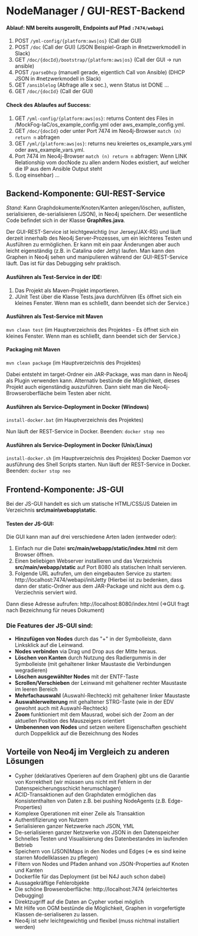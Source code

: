 # NodeManager / GUI-REST-Backend

#### Ablauf: NM bereits ausgerollt, Endpoints auf Pfad `:7474/webapi`
1. POST `/yml-config/{platform:aws|os}` (Call der GUI) 
2. POST `/doc` (Call der GUI) (JSON Beispiel-Graph in #netzwerkmodell in Slack)
3. GET `/doc/{docId}/bootstrap/{platform:aws|os}` (Call der GUI -> run ansible)
4. POST `/parseDhcp` (manuell gerade, eigentlich Call von Ansible) (DHCP JSON in #netzwerkmodell in Slack)
5. GET `/ansiblelog` (Abfrage alle x sec.), wenn Status ist DONE ... 
6. GET `/doc/{docId}` (Call der GUI)

#### Check des Ablaufes auf Success:
1. GET `/yml-config/{platform:aws|os}`: returns Content des Files in /MockFog-IaC/os_example_config.yml oder aws_example_config.yml.
2. GET `/doc/{docId}` oder unter Port 7474 im Neo4j-Browser `match (n) return n` abfragen
3. GET `/yml/{platform:aws|os}`: returns neu kreiertes os_example_vars.yml oder aws_example_vars.yml.
4. Port 7474 im Neo4j-Browser `match (n) return n` abfragen: Wenn LINK Relationship vom docNode zu allen andern Nodes existiert, auf welcher die IP aus dem Ansible Output steht
5. (Log einsehbar) ...

## Backend-Komponente: GUI-REST-Service

*Stand:* Kann Graphdokumente/Knoten/Kanten anlegen/löschen, auflisten, serialisieren, de-serialisieren (JSON), in Neo4j speichern. Der wesentliche Code befindet sich in der Klasse **GraphRes.java**.

Der GUI-REST-Service ist leichtgewichtig (nur Jersey/JAX-RS) und läuft derzeit innerhalb des Neo4j Server-Prozesses, um ein leichteres Testen und Ausführen zu ermöglichen. Er kann mit ein paar Änderungen aber auch leicht eigenständig (z.B. in Catalina oder Jetty) laufen. 
Man kann den Graphen in Neo4j sehen und manipulieren während der GUI-REST-Service läuft. Das ist für das Debugging sehr praktisch.

#### Ausführen als Test-Service in der IDE:
1. Das Projekt als Maven-Projekt importieren.
2. JUnit Test über die Klasse Tests.java durchführen (Es öffnet sich ein kleines Fenster. Wenn man es schließt, dann beendet sich der Service.)

#### Ausführen als Test-Service mit Maven
`mvn clean test` (im Hauptverzeichnis des Projektes - Es öffnet sich ein kleines Fenster. Wenn man es schließt, dann beendet sich der Service.)

#### Packaging mit Maven
`mvn clean package` (im Hauptverzeichnis des Projektes)

Dabei entsteht im target-Ordner ein JAR-Package, was man dann in Neo4j als Plugin verwenden kann. Alternativ bestünde die Möglichkeit, dieses Projekt auch eigenständig auszuführen. Dann sieht man die Neo4j-Browseroberfläche beim Testen aber nicht. 

#### Ausführen als Service-Deployment in Docker (Windows)
`install-docker.bat` (im Hauptverzeichnis des Projektes)

Nun läuft der REST-Service in Docker. Beenden: `docker stop neo`

#### Ausführen als Service-Deployment in Docker (Unix/Linux)
`install-docker.sh` (im Hauptverzeichnis des Projektes)
Docker Daemon vor ausführung des Shell Scripts starten.
Nun läuft der REST-Service in Docker. Beenden: `docker stop neo`

## Frontend-Komponente: JS-GUI
Bei der JS-GUI handelt es sich um statische HTML/CSS/JS Dateien im Verzeichnis **src\main\webapp\static**.

#### Testen der JS-GUI:
Die GUI kann man auf drei verschiedene Arten laden (entweder oder): 

1. Einfach nur die Datei **src/main/webapp/static/index.html** mit dem Browser öffnen.
2. Einen beliebigen Webserver installieren und das Verzeichnis **src/main/webapp/static** auf Port 8080 als statischen Inhalt servieren.
3. Folgende URL aufrufen, um den eingebauten Service zu starten: http://localhost:7474/webapi/initJetty (Hierbei ist zu bedenken, dass dann der static-Ordner aus dem JAR-Package und nicht aus dem o.g. Verziechnis serviert wird. 

Dann diese Adresse aufrufen: http://localhost:8080/index.html (=>GUI fragt nach Bezeichnung für neues Dokument)

### Die Features der JS-GUI sind:

- **Hinzufügen von Nodes** durch das "+" in der Symbolleiste, dann Linksklick auf die Leinwand.
- **Nodes verbinden** via Drag und Drop aus der Mitte heraus.
- **Löschen von Kanten** durch Nutzung des Radiergummis in der Symbolleiste (mit gehaltener linker Maustaste die Verbindungen wegradieren)
- **Löschen ausgewählter Nodes** mit der ENTF-Taste
- **Scrollen/Verschieben** der Leinwand mit gehaltener rechter Maustaste im leeren Bereich
- **Mehrfachauswahl** (Auswahl-Rechteck) mit gehaltener linker Maustaste
- **Auswahlerweiterung** mit gehaltener STRG-Taste (wie in der EDV gewohnt auch mit Auswahl-Rechteck)
- **Zoom** funktioniert mit dem Mausrad, wobei sich der Zoom an der aktuellen Position des Mauszeigers orientiert
- **Umbenennen von Nodes** und setzen weitere Eigenschaften geschieht durch Doppelklick auf die Bezeichnung des Nodes

## Vorteile von Neo4j im Vergleich zu anderen Lösungen
- Cypher (deklaratives Operieren auf dem Graphen) gibt uns die Garantie von Korrektheit (wir müssen uns nicht mit Fehlern in der Datenspeicherungsschickt herumschlagen)
- ACID-Transaktionen auf den Graphdaten ermöglichen das Konsistenthalten von Daten z.B. bei pushing NodeAgents (z.B. Edge-Properties)
- Komplexe Operationen mit einer Zeile als Transaktion
- Authentifizierung von Nutzern
- Serialisieren ganzer Netzwerke nach JSON, YML
- De-serialisieren ganzer Netzwerke von JSON in den Datenspeicher
- Schnelles Testen und Visualisierung des Datenbestandes im laufenden Betrieb
- Speichern von (JSON)Maps in den Nodes und Edges (=> es sind keine starren Modellklassen zu pflegen) 
- Filtern von Nodes und Pfaden anhand von JSON-Properties auf Knoten und Kanten
- Dockerfile für das Deployment (ist bei N4J auch schon dabei)
- Aussagekräftige Fehlerobjekte
- Die schöne Browseroberfläche: http://localhost:7474 (erleichtertes Debugging)
- Direktzugriff auf die Daten an Cypher vorbei möglich 
- Mit Hilfe von OGM bestünde die Möglichkeit, Graphen in vorgefertigte Klassen de-serialiseren zu lassen. 
- Neo4j ist sehr leichtgewichtig und flexibel (muss nichtmal installiert werden)

